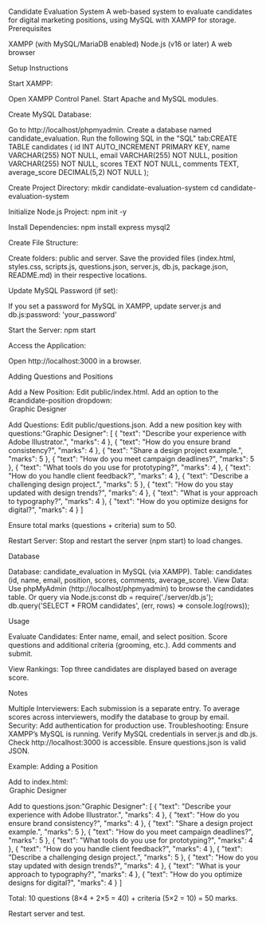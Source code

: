 Candidate Evaluation System
A web-based system to evaluate candidates for digital marketing positions, using MySQL with XAMPP for storage.
Prerequisites

XAMPP (with MySQL/MariaDB enabled)
Node.js (v16 or later)
A web browser

Setup Instructions

Start XAMPP:

Open XAMPP Control Panel.
Start Apache and MySQL modules.


Create MySQL Database:

Go to http://localhost/phpmyadmin.
Create a database named candidate_evaluation.
Run the following SQL in the "SQL" tab:CREATE TABLE candidates (
    id INT AUTO_INCREMENT PRIMARY KEY,
    name VARCHAR(255) NOT NULL,
    email VARCHAR(255) NOT NULL,
    position VARCHAR(255) NOT NULL,
    scores TEXT NOT NULL,
    comments TEXT,
    average_score DECIMAL(5,2) NOT NULL
);




Create Project Directory:
mkdir candidate-evaluation-system
cd candidate-evaluation-system


Initialize Node.js Project:
npm init -y


Install Dependencies:
npm install express mysql2


Create File Structure:

Create folders: public and server.
Save the provided files (index.html, styles.css, scripts.js, questions.json, server.js, db.js, package.json, README.md) in their respective locations.


Update MySQL Password (if set):

If you set a password for MySQL in XAMPP, update server.js and db.js:password: 'your_password'




Start the Server:
npm start


Access the Application:

Open http://localhost:3000 in a browser.



Adding Questions and Positions

Add a New Position:
Edit public/index.html.
Add an option to the #candidate-position dropdown:<option value="Graphic Designer">Graphic Designer</option>




Add Questions:
Edit public/questions.json.
Add a new position key with questions:"Graphic Designer": [
    { "text": "Describe your experience with Adobe Illustrator.", "marks": 4 },
    { "text": "How do you ensure brand consistency?", "marks": 4 },
    { "text": "Share a design project example.", "marks": 5 },
    { "text": "How do you meet campaign deadlines?", "marks": 5 },
    { "text": "What tools do you use for prototyping?", "marks": 4 },
    { "text": "How do you handle client feedback?", "marks": 4 },
    { "text": "Describe a challenging design project.", "marks": 5 },
    { "text": "How do you stay updated with design trends?", "marks": 4 },
    { "text": "What is your approach to typography?", "marks": 4 },
    { "text": "How do you optimize designs for digital?", "marks": 4 }
]


Ensure total marks (questions + criteria) sum to 50.


Restart Server:
Stop and restart the server (npm start) to load changes.



Database

Database: candidate_evaluation in MySQL (via XAMPP).
Table: candidates (id, name, email, position, scores, comments, average_score).
View Data:
Use phpMyAdmin (http://localhost/phpmyadmin) to browse the candidates table.
Or query via Node.js:const db = require('./server/db.js');
db.query('SELECT * FROM candidates', (err, rows) => console.log(rows));





Usage

Evaluate Candidates:
Enter name, email, and select position.
Score questions and additional criteria (grooming, etc.).
Add comments and submit.


View Rankings:
Top three candidates are displayed based on average score.



Notes

Multiple Interviewers: Each submission is a separate entry. To average scores across interviewers, modify the database to group by email.
Security: Add authentication for production use.
Troubleshooting:
Ensure XAMPP’s MySQL is running.
Verify MySQL credentials in server.js and db.js.
Check http://localhost:3000 is accessible.
Ensure questions.json is valid JSON.



Example: Adding a Position

Add to index.html:<option value="Graphic Designer">Graphic Designer</option>


Add to questions.json:"Graphic Designer": [
    { "text": "Describe your experience with Adobe Illustrator.", "marks": 4 },
    { "text": "How do you ensure brand consistency?", "marks": 4 },
    { "text": "Share a design project example.", "marks": 5 },
    { "text": "How do you meet campaign deadlines?", "marks": 5 },
    { "text": "What tools do you use for prototyping?", "marks": 4 },
    { "text": "How do you handle client feedback?", "marks": 4 },
    { "text": "Describe a challenging design project.", "marks": 5 },
    { "text": "How do you stay updated with design trends?", "marks": 4 },
    { "text": "What is your approach to typography?", "marks": 4 },
    { "text": "How do you optimize designs for digital?", "marks": 4 }
]


Total: 10 questions (8×4 + 2×5 = 40) + criteria (5×2 = 10) = 50 marks.


Restart server and test.

